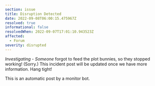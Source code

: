 ```yaml
---
section: issue
title: Disruption Detected
date: 2022-09-08T06:00:15.475967Z
resolved: true
informational: false
resolvedWhen: 2022-09-07T17:01:10.943523Z
affected:
  - Forum
severity: disrupted
---
```

*Investigating* - _Someone_ forgot to feed the plot bunnies, so they stopped working! (Sorry.) This incident post will be updated once we have more information. Hang tight!

This is an automatic post by a monitor bot.
        